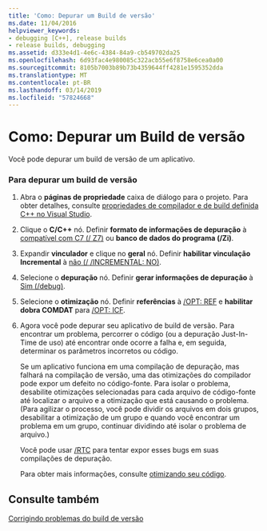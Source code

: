 ```yaml
---
title: 'Como: Depurar um Build de versão'
ms.date: 11/04/2016
helpviewer_keywords:
- debugging [C++], release builds
- release builds, debugging
ms.assetid: d333e4d1-4e6c-4384-84a9-cb549702da25
ms.openlocfilehash: 6d93fac4e980085c322acb55e6f8758e6cea0a00
ms.sourcegitcommit: 8105b7003b89b73b4359644ff4281e1595352dda
ms.translationtype: MT
ms.contentlocale: pt-BR
ms.lasthandoff: 03/14/2019
ms.locfileid: "57824668"
---
```

# <a name="how-to-debug-a-release-build"></a>Como: Depurar um Build de versão

Você pode depurar um build de versão de um aplicativo.

### <a name="to-debug-a-release-build"></a>Para depurar um build de versão

1. Abra o **páginas de propriedade** caixa de diálogo para o projeto. Para obter detalhes, consulte [propriedades de compilador e de build definida C++ no Visual Studio](working-with-project-properties.md).

1. Clique o **C/C++** nó. Definir **formato de informações de depuração** à [compatível com C7 (/ Z7)](reference/z7-zi-zi-debug-information-format.md) ou **banco de dados do programa (/Zi)**.

1. Expandir **vinculador** e clique no **geral** nó. Definir **habilitar vinculação Incremental** à [não (/ /INCREMENTAL: NO)](reference/incremental-link-incrementally.md).

1. Selecione o **depuração** nó. Definir **gerar informações de depuração** à [Sim (/debug)](reference/debug-generate-debug-info.md).

1. Selecione o **otimização** nó. Definir **referências** à [/OPT: REF](reference/opt-optimizations.md) e **habilitar dobra COMDAT** para [/OPT: ICF](reference/opt-optimizations.md).

1. Agora você pode depurar seu aplicativo de build de versão. Para encontrar um problema, percorrer o código (ou a depuração Just-In-Time de uso) até encontrar onde ocorre a falha e, em seguida, determinar os parâmetros incorretos ou código.

   Se um aplicativo funciona em uma compilação de depuração, mas falhará na compilação de versão, uma das otimizações do compilador pode expor um defeito no código-fonte. Para isolar o problema, desabilite otimizações selecionadas para cada arquivo de código-fonte até localizar o arquivo e a otimização que está causando o problema. (Para agilizar o processo, você pode dividir os arquivos em dois grupos, desabilitar a otimização de um grupo e quando você encontrar um problema em um grupo, continuar dividindo até isolar o problema de arquivo.)

   Você pode usar [/RTC](reference/rtc-run-time-error-checks.md) para tentar expor esses bugs em suas compilações de depuração.

   Para obter mais informações, consulte [otimizando seu código](optimizing-your-code.md).

## <a name="see-also"></a>Consulte também

[Corrigindo problemas do build de versão](fixing-release-build-problems.md)
